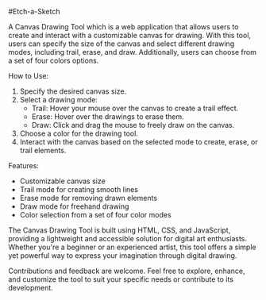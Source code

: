 #Etch-a-Sketch

A Canvas Drawing Tool which is a web application that allows users to create and interact with a customizable canvas for drawing. With this tool, users can specify the size of the canvas and select different drawing modes, including trail, erase, and draw. Additionally, users can choose from a set of four colors options. 

How to Use:
1. Specify the desired canvas size.
2. Select a drawing mode:
   - Trail: Hover your mouse over the canvas to create a trail effect.
   - Erase: Hover over the drawings to erase them.
   - Draw: Click and drag the mouse to freely draw on the canvas.
3. Choose a color for the drawing tool.
4. Interact with the canvas based on the selected mode to create, erase, or trail elements.

Features:
- Customizable canvas size
- Trail mode for creating smooth lines
- Erase mode for removing drawn elements
- Draw mode for freehand drawing
- Color selection from a set of four color modes

The Canvas Drawing Tool is built using HTML, CSS, and JavaScript, providing a lightweight and accessible solution for digital art enthusiasts. Whether you're a beginner or an experienced artist, this tool offers a simple yet powerful way to express your imagination through digital drawing.

Contributions and feedback are welcome. Feel free to explore, enhance, and customize the tool to suit your specific needs or contribute to its development.
